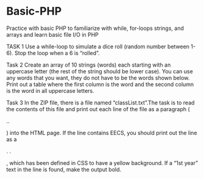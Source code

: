 # Basic-PHP
Practice with basic PHP to familiarize with while, for-loops strings, and arrays and learn basic file I/O in PHP

TASK 1
Use a while-loop to simulate a dice roll (random number between 1-6). Stop the loop when a 6 is “rolled”.

Task 2
Create an array of 10 strings (words) each starting with an uppercase letter (the rest of the string should be lower case). You can use any words that you want, they do not have to be the words shown below. Print out a table where the first column is the word and the second column is the word in all uppercase letters.

Task 3
In the ZIP file, there is a file named “classList.txt”.The task is to read the contents of this file and print out each line of the file as a paragraph (<p> .. </p>) into the HTML page. If the line contains EECS, you should print out the line as a <p class=“highlight”> . . </p>, which has been defined in CSS to have a yellow background. If a “1st year” text in the line is found, make the output bold.
